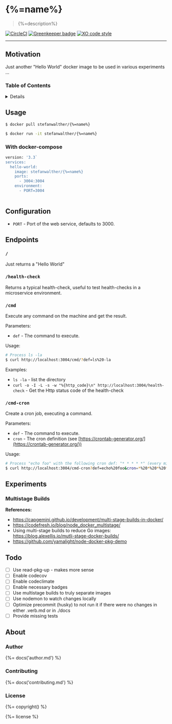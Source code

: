 # {%=name%}

> {%=description%}

[![CircleCI](https://img.shields.io/circleci/project/github/stefanwalther/{%=name%}.svg)](https://circleci.com/gh/stefanwalther/{%=name%}/tree/master)
[![Greenkeeper badge](https://badges.greenkeeper.io/stefanwalther/{%=name%}.svg)](https://greenkeeper.io/)
[![XO code style](https://img.shields.io/badge/code_style-XO--space-5ed9c7.svg)](https://github.com/sindresorhus/eslint-config-xo-space)

---

## Motivation

Just another "Hello World" docker image to be used in various experiments ...

### Table of Contents

<details>

<!-- toc -->

</details>

## Usage

```sh
$ docker pull stefanwalther/{%=name%}
```

```sh
$ docker run -it stefanwalther/{%=name%}
```

### With docker-compose

```sh
version: '3.3`
services:
  hello-world:
    image: stefanwalther/{%=name%}
    ports:
      - 3004:3004
    environment:
      - PORT=3004
        
```

## Configuration

- `PORT` - Port of the web service, defaults to 3000.

## Endpoints

### `/`
Just returns a "Hello World"

### `/health-check`
Returns a typical health-check, useful to test health-checks in a microservice environment.

### `/cmd`
Execute any command on the machine and get the result.

Parameters:
- `def` - The command to execute.

Usage:
```sh
# Process ls -la
$ curl http://localhost:3004/cmd/?def=ls%20-la
```

Examples:
  - `ls -la` - list the directory
  - `curl -o -I -L -s -w "%{http_code}\n" http://localhost:3004/health-check` - Get the Http status code of the health-check

### `/cmd-cron`
Create a cron job, executing a command.

Parameters:

- `def` - The command to execute.
- `cron` - The cron definition (see [https://crontab-generator.org/](https://crontab-generator.org/))

Usage:

```sh
# Process "echo foo" with the following cron def: "* * * * *" (every minute)
$ curl http://localhost:3004/cmd-cron?def=echo%20foo&cron=*%20*%20*%20*%20*
```


## Experiments

### Multistage Builds

**References:**
- https://capgemini.github.io/development/multi-stage-builds-in-docker/
- https://codefresh.io/blog/node_docker_multistage/
- Using multi-stage builds to reduce Go images: https://blog.alexellis.io/mutli-stage-docker-builds/
- https://github.com/yamalight/node-docker-pkg-demo

## Todo

- [ ] Use read-pkg-up - makes more sense
- [ ] Enable codecov
- [ ] Enable codeclimate
- [ ] Enable necessary badges
- [ ] Use multistage builds to truly separate images
- [ ] Use nodemon to watch changes locally
- [ ] Optimize precommit (husky) to not run it if there were no changes in either .verb.md or in ./docs
- [ ] Provide missing tests

## About

### Author

{%= docs('author.md') %}

### Contributing

{%= docs('contributing.md') %}

### License
{%= copyright() %}
 
{%= license %}

